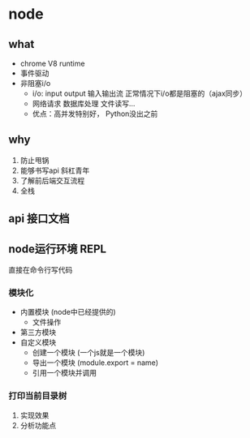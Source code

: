 # node

## what
+ chrome V8 runtime
+ 事件驱动
+ 非阻塞i/o
    - i/o: input output 输入输出流 正常情况下i/o都是阻塞的（ajax同步）
    - 网络请求 数据库处理 文件读写...
    - 优点：高并发特别好， Python没出之前

## why
1. 防止甩锅
2. 能够书写api 斜杠青年
3. 了解前后端交互流程
4. 全栈

## api 接口文档

## node运行环境 REPL
直接在命令行写代码

### 模块化
+ 内置模块 (node中已经提供的)
  - 文件操作
+ 第三方模块
+ 自定义模块
  - 创建一个模块 (一个js就是一个模块)
  - 导出一个模块 (module.export = name)
  - 引用一个模块并调用

### 打印当前目录树
1. 实现效果
2. 分析功能点

